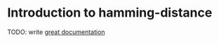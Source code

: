 # Introduction to hamming-distance

TODO: write [great documentation](http://jacobian.org/writing/what-to-write/)
